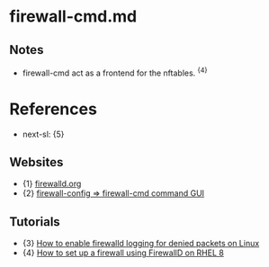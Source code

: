 # firewall-cmd.md

## Notes

* firewall-cmd act as a frontend for the nftables. <sup>{4}</sup>

# References

* next-sl: {5}

## Websites

* {1} [firewalld.org](https://firewalld.org/)
* {2} [firewall-config => firewall-cmd command GUI](https://firewalld.org/documentation/utilities/firewall-config.html)

## Tutorials

* {3} [How to enable firewalld logging for denied packets on Linux](https://www.cyberciti.biz/faq/enable-firewalld-logging-for-denied-packets-on-linux/)
* {4} [How to set up a firewall using FirewallD on RHEL 8](https://www.cyberciti.biz/faq/configure-set-up-a-firewall-using-firewalld-on-rhel-8/)
